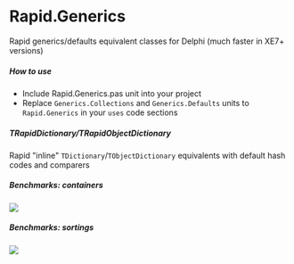 # Rapid.Generics
Rapid generics/defaults equivalent classes for Delphi (much faster in XE7+ versions)

##### How to use
* Include Rapid.Generics.pas unit into your project
* Replace `Generics.Collections` and `Generics.Defaults` units to `Rapid.Generics` in your `uses` code sections
 
##### TRapidDictionary/TRapidObjectDictionary
Rapid "inline" `TDictionary`/`TObjectDictionary` equivalents with default hash codes and comparers

##### Benchmarks: containers
![](http://dmozulyov.ucoz.net/RapidGenerics/Containers.png)

##### Benchmarks: sortings
![](http://dmozulyov.ucoz.net/RapidGenerics/Sortings.png)